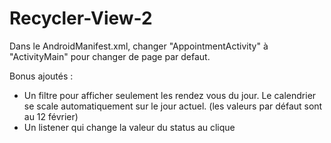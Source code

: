 # Recycler-View-2

Dans le AndroidManifest.xml, changer "AppointmentActivity" à "ActivityMain" pour changer de page par defaut.

Bonus ajoutés : 
- Un filtre pour afficher seulement les rendez vous du jour. Le calendrier se scale automatiquement sur le jour actuel. (les valeurs par défaut sont au 12 février)
- Un listener qui change la valeur du status au clique
